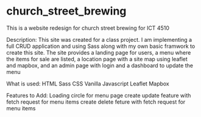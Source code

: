 # church_street_brewing
This is a website redesign for church street brewing for ICT 4510

Description:
This site was created for a class project. I am implementing a full CRUD application and using Sass along with my own basic framwork to create this site. The site provides a landing page for users, a menu where the items for sale are listed, a location page with a site map using leaflet and mapbox, and an admin page with login and a dashboard to update the menu

What is used:
HTML
Sass
CSS
Vanilla Javascript
Leaflet
Mapbox

Features to Add:
Loading circle for menu page
create update feature with fetch request for menu items
create delete feture with fetch request for menu items
